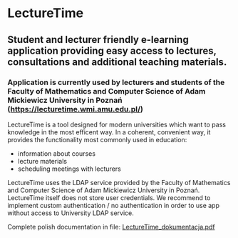 # LectureTime
## Student and lecturer friendly e-learning application providing easy access to lectures, consultations and additional teaching materials. 

### Application is currently used by lecturers and students of the Faculty of Mathematics and Computer Science of Adam Mickiewicz University in Poznań (https://lecturetime.wmi.amu.edu.pl/)

LectureTime is a tool designed for modern universities which want to pass knowledge in the most efficent way.
In a coherent, convenient way, it provides the functionality most commonly used in education:
- information about courses
- lecture materials
- scheduling meetings with lecturers

LectureTime uses the LDAP service provided by the Faculty of Mathematics and Computer Science of Adam Mickiewicz University in Poznań. LectureTime itself does not store user credentials. We recommend to implement custom authentication / no authentication in order to use app without access to University LDAP service. 

Complete polish documentation in file: [LectureTime_dokumentacja.pdf](../master/LectureTime_dokumentacja.pdf)

